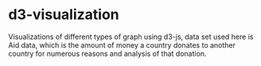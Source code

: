 # d3-visualization
Visualizations of different types of graph using d3-js, data set used here is Aid data, which is the amount of money a country donates to another country for numerous reasons and analysis of that donation.

